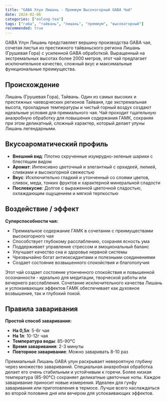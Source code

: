 ```yaml
---
title: "GABA Улун Лишань - Премиум Высокогорный GABA Чай"
date: 2024-02-06
categories: ["oolong-tea"]
tags: ["габа", "тайвань", "лишань", "премиум", "высокогорный"]
recommended: true
---
```


GABA Улун Лишань представляет вершину производства GABA чая, сочетая листья из престижного тайваньского региона Лишань (Грушевая Гора) с усиленной GABA обработкой. Выращенный на экстремальных высотах более 2000 метров, этот чай предлагает исключительное качество, сложный вкус и максимальные функциональные преимущества.

## Происхождение

Лишань (Грушевая Гора), Тайвань. Один из самых высоких и престижных чаеводческих регионов Тайваня, где экстремальная высота, прохладные температуры и чистый горный воздух создают идеальные условия для премиального чая. Чай проходит тщательную анаэробную обработку для повышения содержания ГАМК, сохраняя при этом деликатный, сложный характер, который делает улуны Лишань легендарными.

## Вкусоароматический профиль

- **Внешний вид**: Плотно скрученные изумрудно-зеленые шарики с блестящим видом
- **Аромат**: Интенсивно цветочный и элегантный с орхидеей, лилией, сливками и высокогорной свежестью
- **Вкус**: Исключительно гладкий и утонченный со слоями цветов, сливок, меда, тонких фруктов и характерной минеральной сладости
- **Послевкусие**: Долгое с выраженной цветочной сладостью, охлаждающим ощущением и мягкой терпкостью

## Воздействие / эффект

**Суперспособности чая:**
- Премиальное содержание ГАМК в сочетании с преимуществами высокогорного чая
- Способствует глубокому расслаблению, сохраняя ясность ума
- Поддерживает управление стрессом и эмоциональный баланс
- Улучшает качество сна и здоровье нервной системы
- Чрезвычайно богат антиоксидантами и полезными соединениями
- Создает состояние возвышенного спокойствия и благополучия

Этот чай создает состояние утонченного спокойствия и повышенной осознанности - идеально для медитации, творческой работы или вечернего расслабления. Сочетание исключительного качества Лишань и успокаивающих эффектов ГАМК обеспечивает как духовное возвышение, так и глубокий покой.

## Правила заваривания

**Простой способ заваривания:**
- **На 0,5л**: 5-6г чая
- **На 1л**: 10-12г чая
- **Температура воды**: 85-90°C
- **Время заваривания**: 2-3 минуты
- **Повторное заваривание**: Можно заваривать 8-10 раз

Премиальный Лишань GABA улун раскрывает невероятную глубину через множество завариваний. Специальная анаэробная обработка делает его очень стабильным и устойчивым к горечи. Более низкая температура (85-90°C) сохраняет деликатные цветочные ноты. Каждое заваривание приносит новые измерения. Идеален для гунфу заваривания или приготовления в термосе. Лучше всего наслаждаться во второй половине дня или вечером для успокаивающих эффектов.

